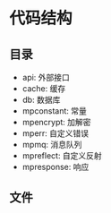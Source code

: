 # 代码结构
## 目录
- api: 外部接口
- cache: 缓存
- db: 数据库
- mpconstant: 常量
- mpencrypt: 加解密
- mperr: 自定义错误
- mpmq: 消息队列
- mpreflect: 自定义反射
- mpresponse: 响应

## 文件